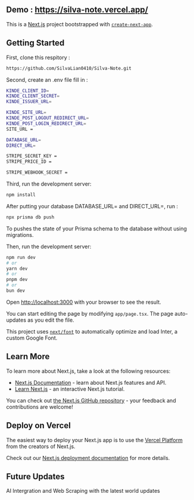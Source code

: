 ## Demo : https://silva-note.vercel.app/

This is a [Next.js](https://nextjs.org/) project bootstrapped with [`create-next-app`](https://github.com/vercel/next.js/tree/canary/packages/create-next-app).

## Getting Started

First, clone this respitory : 
```bash
https://github.com/SilvaLian0410/Silva-Note.git
```

Second, create an .env file fill in : 
```bash
KINDE_CLIENT_ID=
KINDE_CLIENT_SECRET=
KINDE_ISSUER_URL=

KINDE_SITE_URL=
KINDE_POST_LOGOUT_REDIRECT_URL=
KINDE_POST_LOGIN_REDIRECT_URL=
SITE_URL = 

DATABASE_URL=
DIRECT_URL=

STRIPE_SECRET_KEY = 
STRIPE_PRICE_ID =

STRIPE_WEBHOOK_SECRET =
```

Third, run the development server:
```bash
npm install
```

After putting your database DATABASE_URL= and DIRECT_URL=, run : 
```bash
npx prisma db push
```
To pushes the state of your Prisma schema to the database without using migrations.


Then, run the development server:

```bash
npm run dev
# or
yarn dev
# or
pnpm dev
# or
bun dev
```

Open [http://localhost:3000](http://localhost:3000) with your browser to see the result.

You can start editing the page by modifying `app/page.tsx`. The page auto-updates as you edit the file.

This project uses [`next/font`](https://nextjs.org/docs/basic-features/font-optimization) to automatically optimize and load Inter, a custom Google Font.

## Learn More

To learn more about Next.js, take a look at the following resources:

- [Next.js Documentation](https://nextjs.org/docs) - learn about Next.js features and API.
- [Learn Next.js](https://nextjs.org/learn) - an interactive Next.js tutorial.

You can check out [the Next.js GitHub repository](https://github.com/vercel/next.js/) - your feedback and contributions are welcome!

## Deploy on Vercel

The easiest way to deploy your Next.js app is to use the [Vercel Platform](https://vercel.com/new?utm_medium=default-template&filter=next.js&utm_source=create-next-app&utm_campaign=create-next-app-readme) from the creators of Next.js.

Check out our [Next.js deployment documentation](https://nextjs.org/docs/deployment) for more details.


## Future Updates

AI Intergration and Web Scraping with the latest world updates 
